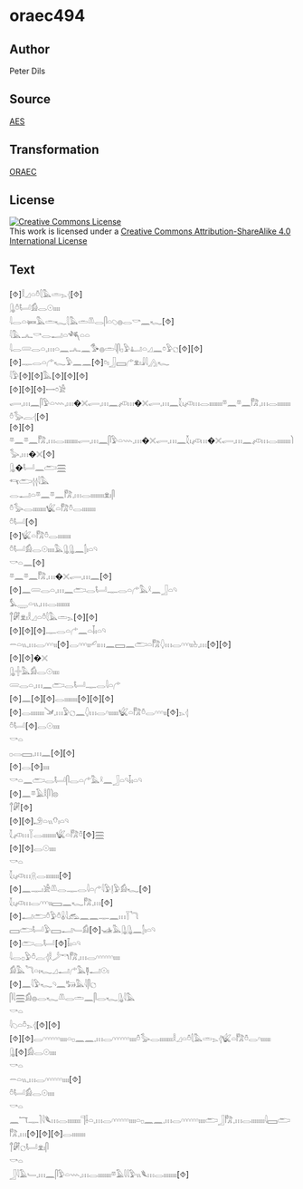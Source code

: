 # oraec494

## Author

Peter Dils

## Source

[AES](https://github.com/simondschweitzer/aes)

## Transformation

[ORAEC](https://oraec.github.io/)

## License

<a rel="license" href="http://creativecommons.org/licenses/by-sa/4.0/"><img alt="Creative Commons License" style="border-width:0" src="https://i.creativecommons.org/l/by-sa/4.0/88x31.png" /></a><br />This work is licensed under a <a rel="license" href="http://creativecommons.org/licenses/by-sa/4.0/">Creative Commons Attribution-ShareAlike 4.0 International License</a>

## Text

[⯑]𓎛𓈎𓏏𓏊𓇛𓅓𓏛𓂄𓂆[⯑]<br>
𓊮𓏊𓂡𓀁𓂋𓇳𓏤𓏤𓏤𓏤<br>
𓇋𓂋𓏏𓍃𓅓𓏛𓆑𓇛𓅓𓏛𓌨𓂋𓋴𓏏𓆇𓐍𓂋𓎡𓈖𓆑[⯑]<br>
𓇋𓅓𓂜𓎡𓂋𓂝𓏏𓆈𓏏𓏏<br>
𓇋𓂋𓄲𓂋𓏏𓈒𓏥𓏏𓈖𓂜𓈖𓅜𓐍𓏛𓇋𓋴𓊪𓅱𓂞𓏏𓈎𓈖𓏌𓅱𓐎[⯑][⯑]<br>
[⯑]𓊃𓂋𓏏𓂐𓆑𓅱𓈖𓈖[⯑]𓏌𓏤𓃀𓈙𓂐𓁷𓏤𓇍𓇋𓂻𓆑<br>
𓇋𓅱[⯑][⯑]𓅓[⯑][⯑][⯑]<br>
[⯑][⯑][⯑]𓌕𓏌𓀀<br>
𓂷𓈒𓏥𓈖𓋴𓅱𓏏𓇠𓈒𓏥�𓏴𓂷𓈒𓏥𓈖𓌽𓏥�𓏴𓂷𓈒𓏥𓈖𓇜𓏤𓌽𓏥𓂋𓏤𓏤𓏤𓏤𓏤𓏤𓏤𓏤𓎼𓈖𓎼𓈖𓀗𓈒𓏥𓂋𓏤𓏤𓏤𓏤𓏤𓏤𓏤𓏤𓏊𓅭𓐛𓂆[⯑]<br>
[⯑][⯑]<br>
𓎼𓈖𓎼𓈖𓀗𓈒𓏥𓂋𓏤𓏤𓏤𓏤𓏤𓏤𓏤𓏤𓂷𓈒𓏥𓈖𓋴𓅱𓏏𓇠𓈒𓏥�𓏴𓂷𓈒𓏥𓈖𓇜𓏤𓌽𓏥�𓏴𓂷𓈒𓏥𓈖𓌽𓏥𓂋𓏤𓏤𓏤𓏤𓏤𓏤𓏤𓏤𓌙𓅭𓈒𓏥�𓏴[⯑]<br>
𓊮�𓂡𓈖𓂧𓈗<br>
𓄞𓂧𓂆𓂆𓇋𓅓<br>
𓂋𓂝𓏏𓎼𓈖𓎼𓈖𓀗𓈒𓏥𓂋𓏤𓏤𓏤𓏤𓏤𓏤𓏤𓏤𓁷𓏤𓋴<br>
𓏊𓅭𓂋𓏤𓏤𓏤𓏤𓏤𓏤𓏤𓏤𓆤𓏏𓀗𓏊𓂋𓏤𓏤𓏤𓏤𓏤𓏤𓏤𓏤<br>
𓏊𓂡[⯑]<br>
[⯑]𓆤𓏏𓀗𓏊𓂋𓏤𓏤𓏤𓏤𓏤𓏤𓏤𓏤<br>
𓏊𓂡𓀁𓂋𓇳𓏤𓏤𓏤𓏤𓅓𓊮𓊮𓈖𓂭𓏤𓏏𓄹<br>
𓎡𓏏𓈖[⯑]<br>
𓎼𓈖𓎼𓈖𓀗𓈒𓏥�𓏴𓂷𓈒𓏥𓈖[⯑]<br>
[⯑]𓈖𓄲𓂋𓏏𓈒𓏥𓈖𓂧𓂋𓂡𓊃𓂋𓏏𓂐𓅓𓍲𓈖𓃀𓏏𓄹<br>
𓅘𓇾𓏏𓏭𓈒𓏥𓂋𓏤𓏤𓏤𓏤𓏤𓏤𓏤𓏤<br>
𓐩𓏞𓁷𓏤𓎛𓈎𓏏𓏊𓇛𓅓𓏛𓂄[⯑][⯑]<br>
[⯑][⯑][⯑]𓊃𓂋𓏏𓂐𓈖𓏏𓄥𓏤𓏏𓄹<br>
𓌒𓏏𓏭𓈒𓏥𓂋𓎆𓎆𓎆𓏤𓏤[⯑]𓂋𓎆𓎆𓎆𓏤𓏤𓄔𓏤𓏥𓈖𓈙𓈖𓂧𓏏𓀗𓆭𓏥𓂋𓎆𓎆𓎆𓏤𓏤𓊸𓈒𓏥[⯑][⯑]<br>
[⯑][⯑]�𓏴<br>
𓊮𓏶𓅓𓀁𓂋𓇳𓏤𓏤𓏤𓏤<br>
𓄲𓂋𓏏𓈒𓏥𓈖𓂧𓂋𓂡𓊃𓂋𓇋𓏏𓂐<br>
[⯑]𓈖[⯑][⯑]𓂋𓏤𓏤𓏤𓏤𓏤𓏤𓏤𓏤[⯑][⯑][⯑]<br>
[⯑]𓂋𓏤𓏤𓏤𓏤𓏤𓏤𓏤𓏤𓍁𓈒𓏥𓅱𓐎𓈖𓆭𓏥𓂋𓎆𓏤𓏤𓏤𓏤𓏤𓏤𓆤𓏏𓀗𓏊𓂋𓎆𓎆𓎆𓏤𓏤[⯑]𓂄𓂆<br>
𓏊𓂡[⯑]𓂋𓇳𓏤𓏤𓏤𓏤<br>
𓎡𓏏<br>
𓊪𓂋𓈙𓈒𓏥𓈖[⯑][⯑]<br>
[⯑]𓂋[⯑]𓏤𓏤𓏤𓏤<br>
𓎡𓏏𓈖𓂧𓂋𓂡𓋴𓂋𓏏𓂐𓅓𓍲𓈖𓃀𓏏𓄹𓄥𓏤𓏏𓄹<br>
[⯑]𓈖𓎼𓄿𓎛𓋴𓌙𓊖<br>
𓐩𓏞[⯑]<br>
[⯑][⯑]𓄂𓏏𓏭𓄣𓏤𓏏𓄹<br>
𓇜𓌽𓏥𓇅𓂋𓏤𓏤𓏤𓏤𓏤𓏤𓏤𓏤𓆤𓏏𓀗𓏊[⯑]𓈗<br>
[⯑][⯑]𓂋𓇳𓏤𓏤𓏤𓏤<br>
𓎡𓏏<br>
𓇜𓏤𓌽𓏥𓇶𓂋𓏤𓏤𓏤𓏤𓏤𓏤𓏤𓏤[⯑]<br>
[⯑]𓈖𓊃𓏤𓀀𓌨𓂋𓊃𓂋𓇋𓏏𓂐𓇋𓅱𓊤𓅱𓀁𓆑[⯑]<br>
𓇜𓏤𓌽𓏥𓂋𓎆𓎆𓎆𓏤𓏤𓈙𓈖𓆑𓀗𓈒𓏥[⯑]<br>
[⯑]𓂝𓂧𓏊𓅱𓏊𓏇𓇋𓃹𓈖𓈖𓊃𓈖𓏥𓇅𓆓<br>
𓈙𓂧𓂡𓅱𓈙𓂝𓄑𓀁[⯑]𓊛𓅓𓊮𓊮𓈖𓂭𓏤𓏏𓄹<br>
[⯑]𓂧𓂋𓂡[⯑]𓄥𓏤𓏏𓄹<br>
𓇋𓂋𓊪𓅱𓏊𓐛𓂆𓎛𓌳𓎔𓀗𓈒𓏥𓂋𓎆𓎆𓎆𓎆𓎆𓎆𓏤𓏤𓏤𓏤<br>
𓀁𓅓𓆓𓏏𓏤𓆑𓈎𓂝𓂐𓅓𓊢𓂝𓇳𓏤<br>
[⯑]𓈖𓇋𓅱𓆑𓄹𓈖𓃒𓅓𓇋𓋴𓐎<br>
𓋴𓇋𓈗𓀁𓐍𓂋𓆑𓌨𓂋𓏛𓈖𓋴𓂋𓆑𓊮𓇋𓅓<br>
𓎡𓏏<br>
𓇋𓆇𓏏𓏊𓂄𓂆[⯑][⯑]<br>
[⯑][⯑]𓂋𓎆𓎆𓎆𓎆𓎆𓎆𓏤𓏤𓏤𓏤𓏏𓊪𓈖𓈖𓈒𓏥𓂋𓎆𓎆𓎆𓎆𓎆𓎆𓏤𓏤𓏤𓏤𓏊𓅭𓂋𓏤𓏤𓏤𓏤𓏤𓏤𓏤𓏤𓎛𓈎𓏏𓏊𓇛𓅓𓏛𓂄𓂆𓆤𓏏𓀗𓏊𓂋𓎆𓏤𓏤𓏤𓏤𓏤𓏤<br>
𓊮[⯑]𓀁𓂋𓇳𓏤𓏤𓏤𓏤<br>
𓎡𓏏<br>
𓌒𓏏𓏭𓈒𓏥𓂋𓎆𓎆𓎆𓎆𓎆𓎆𓏤𓏤𓏤𓏤[⯑]<br>
𓏊𓂡𓀁𓂋𓇳𓏤𓏤𓏤𓏤<br>
𓎡𓏏<br>
𓈖𓄓𓊃𓍘𓇋𓆰𓏥𓂋𓏤𓏤𓏤𓏤𓏤𓏤𓏤𓏤𓊹𓌢𓏏𓈒𓏥𓂋𓎆𓎆𓎆𓎆𓎆𓎆𓏤𓏤𓏤𓏤𓏏𓊪𓈖𓈖𓈒𓏥𓂋𓎆𓎆𓎆𓎆𓎆𓎆𓏤𓏤𓏤𓏤𓂧𓃀𓀗𓈒𓏥𓂋𓏤𓏤𓏤𓏤𓏤𓏤𓏤𓏤𓇋𓈙𓂧𓀗𓈒𓏥[⯑][⯑][⯑]𓂋𓏤𓏤𓏤𓏤𓏤𓏤𓏤𓏤<br>
𓐩𓏞𓐎𓂡𓁷𓏤𓋴<br>
𓎡𓏏<br>
𓃀𓇋𓄿𓄑𓈒𓏥𓈖𓋴𓅱𓏏𓇠𓈒𓏥𓂋𓏤𓏤𓏤𓏤𓏤𓏤𓏤𓏤𓎼𓄿𓇋𓇋𓅱𓏭𓆰𓏥𓂋𓏤𓏤𓏤𓏤𓏤𓏤𓏤𓏤[⯑]<br>
